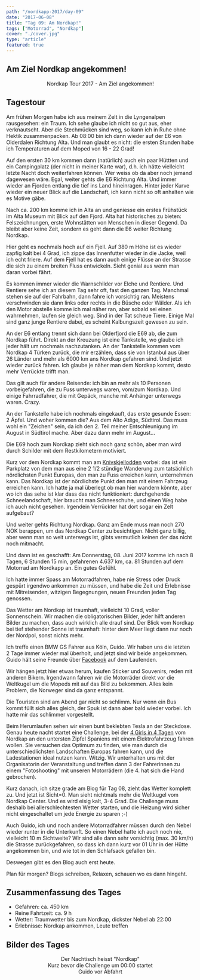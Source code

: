```yaml
---
path: "/nordkapp-2017/day-09"
date: "2017-06-08"
title: "Tag 09: Am Nordkap!"
tags: ["Motorrad", "Nordkap"]
cover: "./cover.jpg"
type: "article"
featured: true
---
```


## Am Ziel Nordkap angekommen!

<rehype-image src="IMG_2789.JPG"><center>Nordkap Tour 2017 - Am Ziel angekommen!</center></rehype-image>

## Tagestour

<rehype-image src="Tour-Day-09.png"><center></center></rehype-image>

Am frühen Morgen habe ich aus meinem Zelt in die Lyngenalpen rausgesehen: ein Traum. Ich sehe glaube ich nicht so gut aus, eher verknautscht. Aber die Stechmücken sind weg, so kann ich in Ruhe ohne Hektik zusammenpacken. Ab 08:00 bin ich dann wieder auf der E6 von Olderdalen Richtung Alta. Und man glaubt es nicht: die ersten Stunden habe ich Temperaturen auf dem Moped von 16 - 22 Grad!

<photo-composition>
<rehype-image src="IMG_2570.JPG"><center></center></rehype-image>
<rehype-image src="IMG_2575.JPG"><center></center></rehype-image>
</photo-composition>

Auf den ersten 30 km kommen dann (natürlich) auch ein paar Hüttten und ein Campingplatz (der nicht in meiner Karte war), d.h. ich hätte vielleicht letzte Nacht doch weiterfahren können. Wer weiss ob da aber noch jemand dagewesen wäre. Egal, weiter gehts die E6 Richtung Alta. Und immer wieder an Fjorden entlang die tief ins Land hineinragen. Hinter jeder Kurve wieder ein neuer Blick auf die Landschaft, ich kann nicht so oft anhalten wie es Motive gäbe.

<photo-composition>
<rehype-image src="IMG_2592.JPG"><center></center></rehype-image>
<rehype-image src="IMG_2593.JPG"><center></center></rehype-image>
<rehype-image src="IMG_2599.JPG"><center></center></rehype-image>
<rehype-image src="IMG_2631.JPG"><center></center></rehype-image>
</photo-composition>

Nach ca. 200 km komme ich in Alta an und geniesse ein erstes Frühstück im Alta Museum mit Blick auf den Fjord. Alta hat historisches zu bieten: Felszeichnungen, erste Wohnstätten von Menschen in dieser Gegend. Da bleibt aber keine Zeit, sondern es geht dann die E6 weiter Richtung Nordkap.

<rehype-image src="IMG_2645.JPG"><center></center></rehype-image>

Hier geht es nochmals hoch auf ein Fjell. Auf 380 m Höhe ist es wieder zapfig kalt bei 4 Grad, ich zippe das Innenfutter wieder in die Jacke, weil ich echt friere. Auf dem Fjell hat es dann auch einige Flüsse an der Strasse die sich zu einem breiten Fluss entwickeln. Sieht genial aus wenn man daran vorbei fährt.

<photo-composition>
<rehype-image src="IMG_2665.JPG"><center></center></rehype-image>
<rehype-image src="IMG_2681.JPG"><center></center></rehype-image>
</photo-composition>

Es kommen immer wieder die Warnschilder vor Elche und Rentiere. Und Rentiere sehe ich an diesem Tag sehr oft, fast den ganzen Tag. Manchmal stehen sie auf der Fahrbahn, dann fahre ich vorsichtig ran. Meistens verschwinden sie dann links oder rechts in die Büsche oder Wälder. Als ich den Motor abstelle komme ich mal näher ran, aber sobald sei einen wahrnehmen, laufen sie gleich weg. Sind in der Tat scheue Tiere. Einige Mal sind ganz junge Rentiere dabei, es scheint Kalbungszeit gewesen zu sein.

<rehype-image src="IMG_2622.JPG"><center></center></rehype-image>

An der E6 entlang trennt sich dann bei Olderfjord die E69 ab, die zum Nordkap führt. Direkt an der Kreuzung ist eine Tankstelle, wo glaube ich jeder hält um nochmals nachzutanken. An der Tankstelle kommen vom Nordkap 4 Türken zurück, die mir erzählen, dass sie von Istanbul aus über 26 Länder und mehr als 6000 km ans Nordkap gefahren sind. Und jetzt wieder zurück fahren. Ich glaube je näher man dem Nordkap kommt, desto mehr Verrückte trifft man.

<rehype-image src="IMG_2687.JPG"><center></center></rehype-image>

Das gilt auch für andere Reisende: ich bin an mehr als 10 Personen vorbeigefahren, die zu Fuss unterwegs waren, vom/zum Nordkap. Und einige Fahrradfahrer, die mit Gepäck, manche mit Anhänger unterwegs waren. Crazy.

An der Tankstelle habe ich nochmals eingekauft, das erste gesunde Essen: 2 Äpfel. Und woher kommen die? Aus dem Alto Adige, Südtirol. Das muss wohl ein "Zeichen" sein, da ich den 2. Teil meiner Entschleunigung im August in Südtirol mache. Aber dazu dann mehr im August...

<rehype-image src="IMG_2688.JPG"><center></center></rehype-image>

Die E69 hoch zum Nordkap zieht sich noch ganz schön, aber man wird durch Schilder mit dem Restkilometern motiviert.

<photo-composition>
<rehype-image src="IMG_2685.JPG"><center></center></rehype-image>
<rehype-image src="IMG_2710.JPG"><center></center></rehype-image>
<rehype-image src="IMG_2711.JPG"><center></center></rehype-image>
</photo-composition>

Kurz vor dem Nordkap kommt man am [Knivskjellodden](https://de.wikipedia.org/wiki/Knivskjellodden) vorbei: das ist ein Parkplatz von dem man aus eine 2 1/2 stündige Wanderung zum tatsächlich nördlichsten Punkt Europas, den man zu Fuss erreichen kann, unternehmen kann. Das Nordkap ist der nördlichste Punkt den man mit einem Fahrzeug erreichen kann. Ich hatte ja mal überlegt ob man hier wandern könnte, aber wo ich das sehe ist klar dass das nicht funktioniert: durchgehende Schneelandschaft, hier braucht man Schneeschuhe, und einen Weg habe ich auch nicht gesehen. Irgendein Verrückter hat dort sogar ein Zelt aufgebaut?

<photo-composition>
<rehype-image src="IMG_2733.JPG"><center></center></rehype-image>
<rehype-image src="IMG_2732.JPG"><center></center></rehype-image>
</photo-composition>

Und weiter gehts Richtung Nordkap. Ganz am Ende muss man noch 270 NOK berappen, um das Nordkap Center zu besichtigen. Nicht ganz billig, aber wenn man so weit unterwegs ist, gibts vermutlich keinen der das nicht noch mitmacht.

Und dann ist es geschafft: Am Donnerstag, 08. Juni 2017 komme ich nach 8 Tagen, 6 Stunden 15 min, gefahrenen 4.637 km, ca. 81 Stunden auf dem Motorrad am Nordkapp an. Ein gutes Gefühl.

<rehype-image src="IMG_2739.JPG"><center></center></rehype-image>

<rehype-image src="IMG_2742.PNG"><center></center></rehype-image>

Ich hatte immer Spass am Motorradfahren, habe nie Stress oder Druck gespürt irgendwo ankommen zu müssen, und habe die Zeit und Erlebnisse mit Mitreisenden, witzigen Begegnungen, neuen Freunden jeden Tag genossen.

Das Wetter am Nordkap ist traumhaft, vielleicht 10 Grad, voller Sonnenschein. Wir machen die obligatorischen Bilder, jeder hilft anderen Bilder zu machen, dass auch wirklich alle drauf sind. Der Blick vom Nordkap bei tief stehender Sonne ist traumhaft: hinter dem Meer liegt dann nur noch der Nordpol, sonst nichts mehr.

<photo-composition>
<rehype-image src="IMG_2798.JPG"><center></center></rehype-image>
<rehype-image src="IMG_2749.JPG"><center></center></rehype-image>
<rehype-image src="IMG_2799.JPG"><center></center></rehype-image>
</photo-composition>

Ich treffe einen BMW GS Fahrer aus Köln, Guido. Wir haben uns die letzten 2 Tage immer wieder mal überholt, und jetzt sind wir beide angekommen. Guido hält seine Freunde über [Facebook](https://www.facebook.com/guido.wisgen?hc_ref=NEWSFEED) auf dem Laufenden.

Wir hängen jetzt hier etwas herum, kaufen Sticker und Souvenirs, reden mit anderen Bikern. Irgendwann fahren wir die Motorräder direkt vor die Weltkugel um die Mopeds mit auf das Bild zu bekommen. Alles kein Problem, die Norweger sind da ganz entspannt.

<rehype-image src="IMG_2789.JPG"><center></center></rehype-image>

Die Touristen sind am Abend gar nicht so schlimm. Nur wenn ein Bus kommt füllt sich alles gleich, der Spuk ist dann aber bald wieder vorbei. Ich hatte mir das schlimmer vorgestellt.

<rehype-image src="IMG_2815.JPG"><center></center></rehype-image>

Beim Herumlaufen sehen wir einen bunt beklebten Tesla an der Steckdose. Genau heute nacht startet eine Challenge, bei der [4 Girls in 4 Tagen](http://www.4girls4days.com/) vom Nordkap an den untersten Zipfel Spaniens mit einem Elektrofahrzeug fahren wollen. Sie versuchen das Optimum zu finden, wie man durch die unterschiedlichsten Landschaften Europas fahren kann, und die Ladestationen ideal nutzen kann. Witzig. Wir unterhalten uns mit der Organisatorin der Veranstaltung und treffen dann 3 der Fahrerinnen zu einem "Fotoshooting" mit unseren Motorrädern (die 4. hat sich die Hand gebrochen).

<photo-composition>
<rehype-image src="IMG_2811.JPG"><center></center></rehype-image>
<rehype-image src="IMG_1023.JPG"><center></center></rehype-image>
<rehype-image src="IMG_1027.JPG"><center></center></rehype-image>
</photo-composition>

Kurz danach, ich sitze grade am Blog für Tag 08, zieht das Wetter komplett zu. Und jetzt ist Sicht=0. Man sieht nichtmals mehr die Weltkugel vom Nordkap Center. Und es wird eisig kalt, 3-4 Grad. Die Challenge muss deshalb bei allerschlechtesten Wetter starten, und die Heizung wird sicher nicht eingeschaltet um jede Energie zu sparen ;-)

<rehype-image src="IMG_2832.JPG"><center></center></rehype-image>

Auch Guido, ich und noch andere Motorradfahrer müssen durch den Nebel wieder runter in die Unterkunft. So einen Nebel hatte ich auch noch nie, vielleicht 10 m Sichtweite? Wir sind alle dann sehr vorsichtig (max. 30 km/h) die Strasse zurückgefahren, so dass ich dann kurz vor 01 Uhr in der Hütte angekommen bin, und wie tot in den Schlafsack gefallen bin.

Deswegen gibt es den Blog auch erst heute.

<photo-composition>
<rehype-image src="IMG_2833.JPG"><center></center></rehype-image>
<rehype-image src="IMG_2834.JPG"><center></center></rehype-image>
</photo-composition>

Plan für morgen? Blogs schreiben, Relaxen, schauen wo es dann hingeht.

## Zusammenfassung des Tages

* Gefahren: ca. 450 km
* Reine Fahrtzeit: ca. 9 h
* Wetter: Traumwetter bis zum Nordkap, dickster Nebel ab 22:00
* Erlebnisse: Nordkap ankommen, Leute treffen

## Bilder des Tages

<photo-composition>
<rehype-image src="IMG_2629.JPG"><center></center></rehype-image>
<rehype-image src="IMG_2635.JPG"><center></center></rehype-image>
<rehype-image src="IMG_2665.JPG"><center></center></rehype-image>
<rehype-image src="IMG_2717.JPG"><center></center></rehype-image>
<rehype-image src="IMG_2796.JPG"><center></center></rehype-image>
<rehype-image src="IMG_2812.JPG"><center>Der Nachtisch heisst "Nordkap"</center></rehype-image>
<rehype-image src="IMG_2822.JPG"><center>Kurz bevor die Challenge um 00:00 startet</center></rehype-image>
<rehype-image src="IMG_2829.JPG"><center>Guido vor Abfahrt</center></rehype-image>
</photo-composition>


